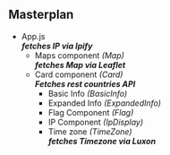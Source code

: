## Masterplan

- App.js  
  ***fetches IP via Ipify***
    - Maps component *(Map)*  
      ***fetches Map via Leaflet***
    - Card component *(Card)*  
        ***Fetches rest countries API***
        - Basic Info *(BasicInfo)*
        - Expanded Info *(ExpandedInfo)*
        - Flag Component *(Flag)*
        - IP Component *(IpDisplay)*
        - Time zone *(TimeZone)*  
          ***fetches Timezone via Luxon***

